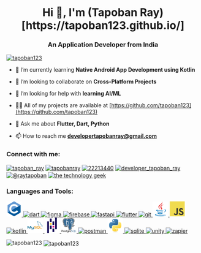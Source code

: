 <!-- ![Professional Android Developer](https://github.com/tapoban123/tapoban123/blob/main/GitHub%20Banner.png)
# Tapoban Ray
## Professional Android Developer
I'm Tapoban Ray, a dedicated and passionate software developer committed to building innovative solutions and pushing the boundaries of technology. I really enjoy learning languages like, Dart, Java, JavaScript, GoLang, and many more.<br>
With a solid foundation in Dart programming, I specialize in creating professional Android applications using Flutter.<br>
My proficiency extends to crafting advanced MySQL queries for efficient database management and building GUI applications using Python.<br>
Currently, I'm venturing into the realm of Augmented Reality, eager to apply my skills to create seamless user experiences on Android platforms.
<br><br>

## Tech Stack
 - Flutter
 - Dart
 - Python
 - FastAPI
 - MySQL
 - PostgreSQL
 - Firebase

<!--
![Flutter](https://ih1.redbubble.net/image.4858127711.2660/bg,f8f8f8-flat,750x,075,f-pad,750x1000,f8f8f8.jpg)
![Dart](https://encrypted-tbn0.gstatic.com/images?q=tbn:ANd9GcQWoxiRajTWnNdhHO1ZF2oxaJevJJZJ00AXxZxBzxEPBZGijOFEgKgYGAUtshf7jhoOEtQ&usqp=CAU)
![Python](https://www.pngitem.com/pimgs/m/139-1396035_python-logo-lens-flare-python-software-logo-png.png)
![FastAPI]([https://ih1.redbubble.net/image.4858127711.2660/bg,f8f8f8-flat,750x,075,f-pad,750x1000,f8f8f8.jpg](https://cdn.worldvectorlogo.com/logos/fastapi.svg))
![PostgreSQL](https://upload.wikimedia.org/wikipedia/commons/thumb/2/29/Postgresql_elephant.svg/993px-Postgresql_elephant.svg.png)
![MySQL](https://encrypted-tbn0.gstatic.com/images?q=tbn:ANd9GcTb9eimO5lZLpyM-qYudMVu6KTPj4U2RL715g&s)
![Firebase](https://www.cdnlogo.com/logos/f/48/firebase.svg)
-->
<!-- **Skills:** _Flutter | Dart | Firebase | Python | FastAPI | MySQL | PostgreSQL_ -->
<!--
## My Journey
- 🔭 I’m currently gaining more expertise using Dart and Flutter to build more complex and more efficient cross-platform applications.  
- 🌱 I’m currently learning development of Native Android apps using Kotlin and Jetpack Compose.

## Experiences
- I am currently working as a Flutter Developer Intern at [Craft My Plate](https://craftmyplate.com/).

<br> -->
<!--
<br>
[<img src='https://cdn.jsdelivr.net/npm/simple-icons@3.0.1/icons/github.svg' alt='github' height='40'>](https://github.com/tapoban123)  [<img src='https://cdn.jsdelivr.net/npm/simple-icons@3.0.1/icons/dev-dot-to.svg' alt='dev' height='40'>](https://dev.to/tapobanray)  [<img src='https://cdn.jsdelivr.net/npm/simple-icons@3.0.1/icons/linkedin.svg' alt='linkedin' height='40'>](https://www.linkedin.com/in/tapobanray/)  [<img src='https://cdn.jsdelivr.net/npm/simple-icons@3.0.1/icons/instagram.svg' alt='instagram' height='40'>](https://www.instagram.com/tapobanray/)  [<img src='https://cdn.jsdelivr.net/npm/simple-icons@3.0.1/icons/stackoverflow.svg' alt='stackoverflow' height='40'>](https://stackoverflow.com/users/22213440)  [<img src='https://cdn.jsdelivr.net/npm/simple-icons@3.0.1/icons/youtube.svg' alt='YouTube' height='40'>](https://www.youtube.com/channel/UC6R_OJsGdlbNNiApIfHjrGQ)  
-->
<!--
You may visit my YouTube channel at <a href="https://youtube.com/@TheTechnologyGeek-qt8lm?si=AaNvD1bGWwwAyrig&v=UC6R_OJsGdlbNNiApIfHjrGQ" target="_blank">The Technology Geek</a>

<!--
<br><br>
[![Tapoban's GitHub stats](https://github-readme-stats.vercel.app/api?username=tapoban123)](https://github.com/tapoban123/github-readme-stats) 
-->
<!--
<br><br>
[![Tapobans's github activity graph](https://github-readme-activity-graph.vercel.app/graph?username=tapoban123&theme=tokyo-night)](https://github.com/tapoban123/github-readme-activity-graph)

-->
<!--
**tapoban123/tapoban123** is a ✨ _special_ ✨ repository because its `README.md` (this file) appears on your GitHub profile.

Here are some ideas to get you started:

- 🔭 I’m currently working on ...
- 🌱 I’m currently learning ...
- 👯 I’m looking to collaborate on ...
- 🤔 I’m looking for help with ...
- 💬 Ask me about ...
- 📫 How to reach me: ...
- 😄 Pronouns: ...
- ⚡ Fun fact: ...
-->












<h1 align="center">Hi 👋, I'm (Tapoban Ray)[https://tapoban123.github.io/]</h1>
<h3 align="center">An Application Developer from India</h3>

<p align="left"> <a href="https://github.com/ryo-ma/github-profile-trophy"><img src="https://github-profile-trophy.vercel.app/?username=tapoban123&theme=tokyonight" alt="tapoban123" /></a> </p>

- 🌱 I’m currently learning **Native Android App Development using Kotlin**

- 👯 I’m looking to collaborate on **Cross-Platform Projects**

- 🤝 I’m looking for help with **learning AI/ML**

- 👨‍💻 All of my projects are available at [https://github.com/tapoban123](https://github.com/tapoban123)

- 💬 Ask me about **Flutter, Dart, Python**

- 📫 How to reach me **developertapobanray@gmail.com**

<h3 align="left">Connect with me:</h3>
<p align="left">
<a href="https://twitter.com/tapoban_ray" target="blank"><img align="center" src="https://raw.githubusercontent.com/rahuldkjain/github-profile-readme-generator/master/src/images/icons/Social/twitter.svg" alt="tapoban_ray" height="30" width="40" /></a>
<a href="https://linkedin.com/in/tapobanray" target="blank"><img align="center" src="https://raw.githubusercontent.com/rahuldkjain/github-profile-readme-generator/master/src/images/icons/Social/linked-in-alt.svg" alt="tapobanray" height="30" width="40" /></a>
<a href="https://stackoverflow.com/users/22213440" target="blank"><img align="center" src="https://raw.githubusercontent.com/rahuldkjain/github-profile-readme-generator/master/src/images/icons/Social/stack-overflow.svg" alt="22213440" height="30" width="40" /></a>
<a href="https://instagram.com/developer_tapoban_ray" target="blank"><img align="center" src="https://raw.githubusercontent.com/rahuldkjain/github-profile-readme-generator/master/src/images/icons/Social/instagram.svg" alt="developer_tapoban_ray" height="30" width="40" /></a>
<a href="https://medium.com/@raytapoban" target="blank"><img align="center" src="https://raw.githubusercontent.com/rahuldkjain/github-profile-readme-generator/master/src/images/icons/Social/medium.svg" alt="@raytapoban" height="30" width="40" /></a>
<a href="https://www.youtube.com/@TheTechnologyGeek-qt8lm" target="blank"><img align="center" src="https://raw.githubusercontent.com/rahuldkjain/github-profile-readme-generator/master/src/images/icons/Social/youtube.svg" alt="the technology geek" height="30" width="40" /></a>
</p>

<h3 align="left">Languages and Tools:</h3>
<p align="left"> <a href="https://www.cprogramming.com/" target="_blank" rel="noreferrer"> <img src="https://raw.githubusercontent.com/devicons/devicon/master/icons/c/c-original.svg" alt="c" width="40" height="40"/> </a> <a href="https://dart.dev" target="_blank" rel="noreferrer"> <img src="https://www.vectorlogo.zone/logos/dartlang/dartlang-icon.svg" alt="dart" width="40" height="40"/> </a> <a href="https://www.figma.com/" target="_blank" rel="noreferrer"> <img src="https://www.vectorlogo.zone/logos/figma/figma-icon.svg" alt="figma" width="40" height="40"/> </a> <a href="https://firebase.google.com/" target="_blank" rel="noreferrer"> <img src="https://www.vectorlogo.zone/logos/firebase/firebase-icon.svg" alt="firebase" width="40" height="40"/> </a> <a href="https://fastapi.tiangolo.com/" target="_blank" rel="noreferrer"> <img src="https://avatars.githubusercontent.com/u/156354296?s=200&v=4" alt="fastapi" width="40" height="40"/> </a> <a href="https://flutter.dev" target="_blank" rel="noreferrer"> <img src="https://www.vectorlogo.zone/logos/flutterio/flutterio-icon.svg" alt="flutter" width="40" height="40"/> </a> <a href="https://git-scm.com/" target="_blank" rel="noreferrer"> <img src="https://www.vectorlogo.zone/logos/git-scm/git-scm-icon.svg" alt="git" width="40" height="40"/> </a> <a href="https://www.java.com" target="_blank" rel="noreferrer"> <img src="https://raw.githubusercontent.com/devicons/devicon/master/icons/java/java-original.svg" alt="java" width="40" height="40"/> </a> <a href="https://developer.mozilla.org/en-US/docs/Web/JavaScript" target="_blank" rel="noreferrer"> <img src="https://raw.githubusercontent.com/devicons/devicon/master/icons/javascript/javascript-original.svg" alt="javascript" width="40" height="40"/> </a> <a href="https://kotlinlang.org" target="_blank" rel="noreferrer"> <img src="https://www.vectorlogo.zone/logos/kotlinlang/kotlinlang-icon.svg" alt="kotlin" width="40" height="40"/> </a> <a href="https://www.mysql.com/" target="_blank" rel="noreferrer"> <img src="https://raw.githubusercontent.com/devicons/devicon/master/icons/mysql/mysql-original-wordmark.svg" alt="mysql" width="40" height="40"/> </a> <a href="https://pandas.pydata.org/" target="_blank" rel="noreferrer"> <img src="https://raw.githubusercontent.com/devicons/devicon/2ae2a900d2f041da66e950e4d48052658d850630/icons/pandas/pandas-original.svg" alt="pandas" width="40" height="40"/> </a> <a href="https://www.postgresql.org" target="_blank" rel="noreferrer"> <img src="https://raw.githubusercontent.com/devicons/devicon/master/icons/postgresql/postgresql-original-wordmark.svg" alt="postgresql" width="40" height="40"/> </a> <a href="https://postman.com" target="_blank" rel="noreferrer"> <img src="https://www.vectorlogo.zone/logos/getpostman/getpostman-icon.svg" alt="postman" width="40" height="40"/> </a> <a href="https://www.python.org" target="_blank" rel="noreferrer"> <img src="https://raw.githubusercontent.com/devicons/devicon/master/icons/python/python-original.svg" alt="python" width="40" height="40"/> </a> <a href="https://www.sqlite.org/" target="_blank" rel="noreferrer"> <img src="https://www.vectorlogo.zone/logos/sqlite/sqlite-icon.svg" alt="sqlite" width="40" height="40"/> </a> <a href="https://unity.com/" target="_blank" rel="noreferrer"> <img src="https://www.vectorlogo.zone/logos/unity3d/unity3d-icon.svg" alt="unity" width="40" height="40"/> </a> <a href="https://zapier.com" target="_blank" rel="noreferrer"> <img src="https://www.vectorlogo.zone/logos/zapier/zapier-icon.svg" alt="zapier" width="40" height="40"/> </a> </p>

<p><img align="left" src="https://github-readme-stats.vercel.app/api/top-langs?username=tapoban123&show_icons=true&locale=en&layout=compact" alt="tapoban123" /></p>

<p>&nbsp;<img align="center" src="https://github-readme-stats.vercel.app/api?username=tapoban123&show_icons=true&locale=en" alt="tapoban123" /></p>

<!--<p><img align="center" src="https://github-readme-streak-stats.herokuapp.com/?user=tapoban123&" alt="tapoban123" /></p>-->













